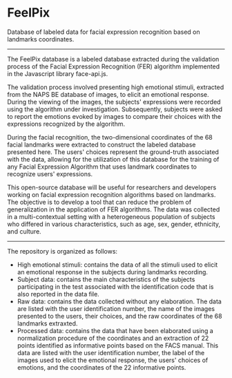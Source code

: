 # FeelPix
Database of labeled data for facial expression recognition based on landmarks coordinates.

---

The FeelPix database is a labeled database extracted during the validation process of the Facial Expression Recognition (FER) algorithm implemented in the Javascript library face-api.js. 

The validation process involved presenting high emotional stimuli, extracted from the NAPS BE database of images, to elicit an emotional response. During the viewing of the images, the subjects' expressions were recorded using the algorithm under investigation. Subsequently, subjects were asked to report the emotions evoked by images to compare their choices with the expressions recognized by the algorithm. 

During the facial recognition, the two-dimensional coordinates of the 68 facial landmarks were extracted to construct the labeled database presented here.
The users' choices represent the ground-truth associated with the data, allowing for the utilization of this database for the training of any Facial Expression Algorithm that uses landmark coordinates to recognize users' expressions.

This open-source database will be useful for researchers and developers working on facial expression recognition algorithms based on landmarks. The objective is to develop a tool that can reduce the problem of generalization in the application of FER algorithms. The data was collected in a multi-contextual setting with a heterogeneous population of subjects who differed in various characteristics, such as age, sex, gender, ethnicity, and culture.

---

The repository is organized as follows:
- High emotional stimuli: contains the data of all the stimuli used to elicit an emotional response in the subjects during landmarks recording.
- Subject data: contains the main characteristics of the subjects participating in the test associated with the identification code that is also reported in the data file.
- Raw data: contains the data collected without any elaboration. The data are listed with the user identification number, the name of the images presented to the users, their choices, and the raw coordinates of the 68 landmarks extraxted.
- Processed data: contains the data that have been elaborated using a normalization procedure of the coordinates and an extraction of 22 points identified as informative points based on the FACS manual. This data are listed with the user identification number, the label of the images used to elicit the emotional response, the users' choices of emotions, and the coordinates of the 22 informative points.
